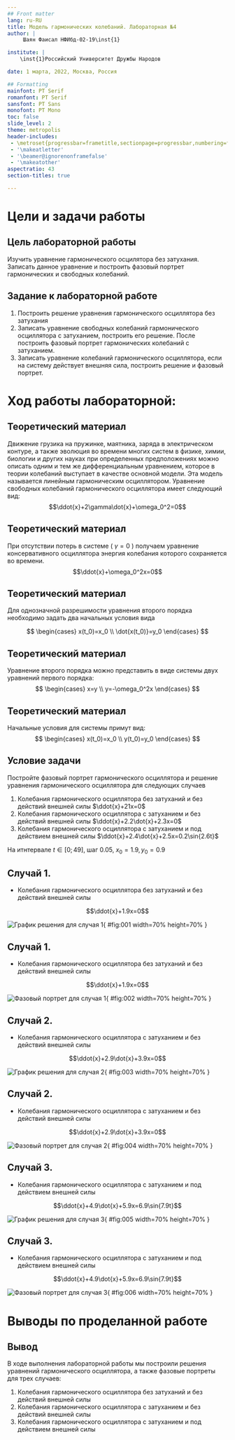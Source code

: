 ```yaml
---
## Front matter
lang: ru-RU
title: Модель гармонических колебаний. Лабораторная №4
author: |
	 Шаян Фаисал НФИбд-02-19\inst{1}

institute: |
	\inst{1}Российский Университет Дружбы Народов

date: 1 марта, 2022, Москва, Россия

## Formatting
mainfont: PT Serif
romanfont: PT Serif
sansfont: PT Sans
monofont: PT Mono
toc: false
slide_level: 2
theme: metropolis
header-includes: 
 - \metroset{progressbar=frametitle,sectionpage=progressbar,numbering=fraction}
 - '\makeatletter'
 - '\beamer@ignorenonframefalse'
 - '\makeatother'
aspectratio: 43
section-titles: true

---
```


# Цели и задачи работы

## Цель лабораторной работы

Изучить уравнение гармонического осцилятора без затухания. Записать данное уравнение и построить фазовый портрет гармонических и свободных колебаний. 

## Задание к лабораторной работе

1.	Построить решение уравнения гармонического осциллятора без затухания
2.	Записать уравнение свободных колебаний гармонического осциллятора с затуханием, построить его решение. После построить фазовый портрет гармонических колебаний с затуханием.
3.	Записать уравнение колебаний гармонического осциллятора, если на систему действует внешняя сила, построить решение и фазовый портрет.

# Ход работы лабораторной:

## Теоретический материал 

Движение грузика на пружинке, маятника, заряда в электрическом контуре, а также эволюция во времени многих систем в физике, химии, биологии и других науках при определенных предположениях можно описать одним и тем же дифференциальным уравнением, которое в теории колебаний выступает в качестве основной модели. Эта модель называется линейным гармоническим осциллятором.
Уравнение свободных колебаний гармонического осциллятора имеет следующий вид:
$$\ddot{x}+2\gamma\dot{x}+\omega_0^2=0$$

## Теоретический материал 

При отсутствии потерь в системе ( $\gamma=0$ ) получаем уравнение консервативного осциллятора энергия колебания которого сохраняется во времени.
$$\ddot{x}+\omega_0^2x=0$$


## Теоретический материал 

Для однозначной разрешимости уравнения второго порядка необходимо задать два начальных условия вида
 
$$
 \begin{cases}
	x(t_0)=x_0
	\\   
	\dot{x(t_0)}=y_0
 \end{cases}
$$

## Теоретический материал 

Уравнение второго порядка можно представить в виде системы двух уравнений первого порядка:
$$
 \begin{cases}
	x=y
	\\   
	y=-\omega_0^2x
 \end{cases}
$$

## Теоретический материал 

Начальные условия для системы примут вид:
$$
 \begin{cases}
	x(t_0)=x_0
	\\   
	y(t_0)=y_0
 \end{cases}
$$


## Условие задачи

Постройте фазовый портрет гармонического осциллятора и решение уравнения гармонического осциллятора для следующих случаев 

1. Колебания гармонического осциллятора без затуханий и без действий внешней силы $\ddot{x}+21x=0$
2. Колебания гармонического осциллятора c затуханием и без действий внешней силы $\ddot{x}+2.2\dot{x}+2.3x=0$
3. Колебания гармонического осциллятора c затуханием и под действием внешней силы $\ddot{x}+2.4\dot{x}+2.5x=0.2\sin{2.6t}$

На итнтервале $t \in [ 0;49 ]$, шаг 0.05, $x_0=1.9, y_0=0.9$


## Случай 1. 
* Колебания гармонического осциллятора без затуханий и без действий внешней силы

$$\ddot{x}+1.9x=0$$

![График решения для случая 1](image/01.png){ #fig:001 width=70% height=70% }

## Случай 1. 
*  Колебания гармонического осциллятора без затуханий и без действий внешней силы

$$\ddot{x}+1.9x=0$$

![Фазовый портрет для случая 1](image/02.png){ #fig:002 width=70% height=70% }

## Случай 2. 
*  Колебания гармонического осциллятора c затуханием и без действий внешней силы

$$\ddot{x}+2.9\dot{x}+3.9x=0$$

![График решения для случая 2](image/03.png){ #fig:003 width=70% height=70% }

## Случай 2. 
*  Колебания гармонического осциллятора c затуханием и без действий внешней силы

$$\ddot{x}+2.9\dot{x}+3.9x=0$$

![Фазовый портрет для случая 2](image/04.png){ #fig:004 width=70% height=70% }

## Случай 3. 
*  Колебания гармонического осциллятора c затуханием и под действием внешней силы

$$\ddot{x}+4.9\dot{x}+5.9x=6.9\sin{7.9t}$$

![График решения для случая 3](image/05.png){ #fig:005 width=70% height=70% }

## Случай 3. 
*  Колебания гармонического осциллятора c затуханием и под действием внешней силы

$$\ddot{x}+4.9\dot{x}+5.9x=6.9\sin{7.9t}$$

![Фазовый портрет для случая 3](image/06.png){ #fig:006 width=70% height=70% }

# Выводы по проделанной работе

## Вывод

В ходе выполнения лабораторной работы мы построили решения уравнений гармонического осциллятора, а также фазовые портреты для трех случаев:
1. Колебания гармонического осциллятора без затуханий и без действий внешней силы
2. Колебания гармонического осциллятора c затуханием и без действий внешней силы
3. Колебания гармонического осциллятора c затуханием и под действием внешней силы

